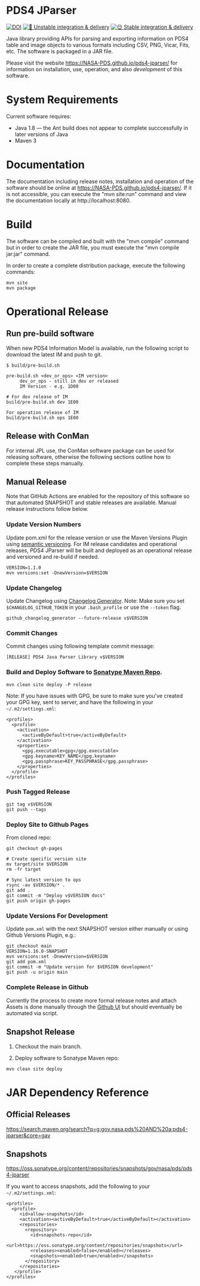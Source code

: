 # PDS4 JParser

[![DOI](https://zenodo.org/badge/DOI/10.5281/zenodo.5725957.svg)](https://doi.org/10.5281/zenodo.5725957) [![🤪 Unstable integration & delivery](https://github.com/NASA-PDS/pds4-jparser/actions/workflows/unstable-cicd.yaml/badge.svg)](https://github.com/NASA-PDS/pds4-jparser/actions/workflows/unstable-cicd.yaml) [![😌 Stable integration & delivery](https://github.com/NASA-PDS/pds4-jparser/actions/workflows/stable-cicd.yaml/badge.svg)](https://github.com/NASA-PDS/pds4-jparser/actions/workflows/stable-cicd.yaml)

Java library providing APIs for parsing and exporting information
on PDS4 table and image objects to various formats including CSV, PNG, Vicar, 
Fits, etc. The software is packaged in a JAR file.

Please visit the website https://NASA-PDS.github.io/pds4-jparser/ for information on installation, use, operation, and also *development* of this software.


# System Requirements
Current software requires:
* Java 1.8 — the Ant build does not appear to complete succcessfully in later versions of Java
* Maven 3

# Documentation
The documentation including release notes, installation and operation of the 
software should be online at https://NASA-PDS.github.io/pds4-jparser/. If it is not 
accessible, you can execute the "mvn site:run" command and view the 
documentation locally at http://localhost:8080.

# Build

The software can be compiled and built with the "mvn compile" command but in order 
to create the JAR file, you must execute the "mvn compile jar:jar" command. 

In order to create a complete distribution package, execute the 
following commands: 

```
mvn site
mvn package
```

# Operational Release

## Run pre-build software

When new PDS4 Information Model is available, run the following script to download the latest IM and 
push to git.

```
$ build/pre-build.sh

pre-build.sh <dev_or_ops> <IM version>
     dev_or_ops - still in dev or released
     IM Version - e.g. 1D00

# For dev release of IM
build/pre-build.sh dev 1E00

For operation release of IM
build/pre-build.sh ops 1E00
```


## Release with ConMan

For internal JPL use, the ConMan software package can be used for releasing software, otherwise the following sections outline how to complete these steps manually.

## Manual Release

Note that GitHub Actions are enabled for the repository of this software so that automated SNAPSHOT and stable releases are available. Manual release instructions follow below.


### Update Version Numbers

Update pom.xml for the release version or use the Maven Versions Plugin using [semantic versioning](https://semver.org/). For IM release candidates and operational releases, PDS4 JParser will be built and deployed as an operational release and versioned and re-build if needed.

```
VERSION=1.1.0
mvn versions:set -DnewVersion=$VERSION
```

### Update Changelog
Update Changelog using [ Changelog Generator](https://github.com/github-changelog-generator/github-changelog-generator). Note: Make sure you set `$CHANGELOG_GITHUB_TOKEN` in your `.bash_profile` or use the `--token` flag.
```
github_changelog_generator --future-release v$VERSION
```

### Commit Changes
Commit changes using following template commit message:
```
[RELEASE] PDS4 Java Parser Library v$VERSION
```

### Build and Deploy Software to [Sonatype Maven Repo](https://repo.maven.apache.org/maven2/gov/nasa/pds/).

```
mvn clean site deploy -P release
```

Note: If you have issues with GPG, be sure to make sure you've created your GPG key, sent to server, and have the following in your `~/.m2/settings.xml`:
```
<profiles>
  <profile>
    <activation>
      <activeByDefault>true</activeByDefault>
    </activation>
    <properties>
      <gpg.executable>gpg</gpg.executable>
      <gpg.keyname>KEY_NAME</gpg.keyname>
      <gpg.passphrase>KEY_PASSPHRASE</gpg.passphrase>
    </properties>
  </profile>
</profiles>

```

### Push Tagged Release
```
git tag v$VERSION
git push --tags
```

### Deploy Site to Github Pages

From cloned repo:
```
git checkout gh-pages

# Create specific version site
mv target/site $VERSION
rm -fr target

# Sync latest version to ops 
rsync -av $VERSION/* .
git add .
git commit -m "Deploy v$VERSION docs"
git push origin gh-pages
```

### Update Versions For Development

Update `pom.xml` with the next SNAPSHOT version either manually or using Github Versions Plugin, e.g.:
```
git checkout main
VERSION=1.16.0-SNAPSHOT
mvn versions:set -DnewVersion=$VERSION
git add pom.xml
git commit -m "Update version for $VERSION development"
git push -u origin main
```

### Complete Release in Github
Currently the process to create more formal release notes and attach Assets is done manually through the [Github UI](https://github.com/NASA-PDS/pds4-jparser/releases/new) but should eventually be automated via script.

## Snapshot Release
1. Checkout the main branch.

2. Deploy software to Sonatype Maven repo:
```
mvn clean site deploy
```

# JAR Dependency Reference

## Official Releases
https://search.maven.org/search?q=g:gov.nasa.pds%20AND%20a:pds4-jparser&core=gav

## Snapshots
https://oss.sonatype.org/content/repositories/snapshots/gov/nasa/pds/pds4-jparser

If you want to access snapshots, add the following to your `~/.m2/settings.xml`:
```
<profiles>
  <profile>
     <id>allow-snapshots</id>
     <activation><activeByDefault>true</activeByDefault></activation>
     <repositories>
       <repository>
         <id>snapshots-repo</id>
         <url>https://oss.sonatype.org/content/repositories/snapshots</url>
         <releases><enabled>false</enabled></releases>
         <snapshots><enabled>true</enabled></snapshots>
       </repository>
     </repositories>
   </profile>
</profiles>
```

